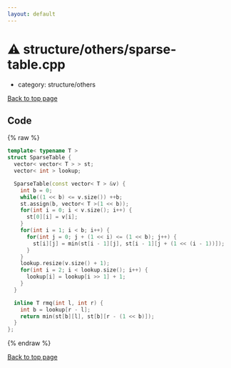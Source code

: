 ```yaml
---
layout: default
---
```


<!-- mathjax config similar to math.stackexchange -->
<script type="text/javascript" async
  src="https://cdnjs.cloudflare.com/ajax/libs/mathjax/2.7.5/MathJax.js?config=TeX-MML-AM_CHTML">
</script>
<script type="text/x-mathjax-config">
  MathJax.Hub.Config({
    TeX: { equationNumbers: { autoNumber: "AMS" }},
    tex2jax: {
      inlineMath: [ ['$','$'] ],
      processEscapes: true
    },
    "HTML-CSS": { matchFontHeight: false },
    displayAlign: "left",
    displayIndent: "2em"
  });
</script>

<script type="text/javascript" src="https://cdnjs.cloudflare.com/ajax/libs/jquery/3.4.1/jquery.min.js"></script>
<script src="https://cdn.jsdelivr.net/npm/jquery-balloon-js@1.1.2/jquery.balloon.min.js" integrity="sha256-ZEYs9VrgAeNuPvs15E39OsyOJaIkXEEt10fzxJ20+2I=" crossorigin="anonymous"></script>
<script type="text/javascript" src="../../../assets/js/copy-button.js"></script>
<link rel="stylesheet" href="../../../assets/css/copy-button.css" />


# :warning: structure/others/sparse-table.cpp
* category: structure/others


[Back to top page](../../../index.html)



## Code
{% raw %}
```cpp
template< typename T >
struct SparseTable {
  vector< vector< T > > st;
  vector< int > lookup;

  SparseTable(const vector< T > &v) {
    int b = 0;
    while((1 << b) <= v.size()) ++b;
    st.assign(b, vector< T >(1 << b));
    for(int i = 0; i < v.size(); i++) {
      st[0][i] = v[i];
    }
    for(int i = 1; i < b; i++) {
      for(int j = 0; j + (1 << i) <= (1 << b); j++) {
        st[i][j] = min(st[i - 1][j], st[i - 1][j + (1 << (i - 1))]);
      }
    }
    lookup.resize(v.size() + 1);
    for(int i = 2; i < lookup.size(); i++) {
      lookup[i] = lookup[i >> 1] + 1;
    }
  }

  inline T rmq(int l, int r) {
    int b = lookup[r - l];
    return min(st[b][l], st[b][r - (1 << b)]);
  }
};

```
{% endraw %}

[Back to top page](../../../index.html)

